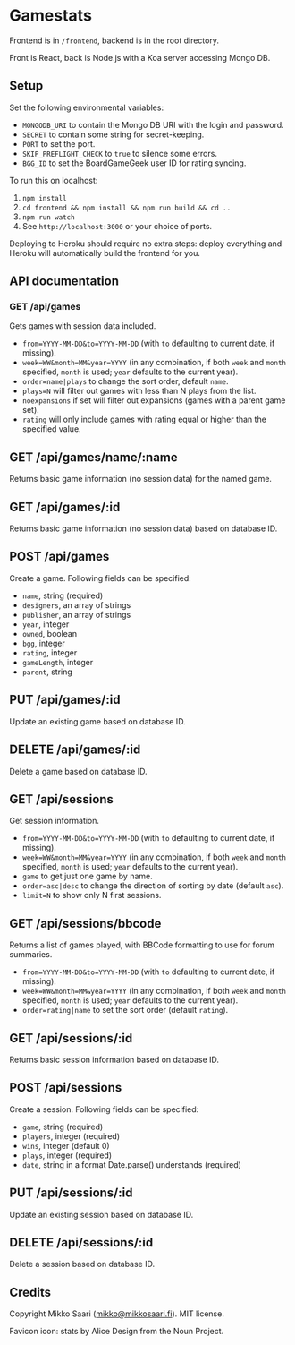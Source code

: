 # Gamestats

Frontend is in `/frontend`, backend is in the root directory.

Front is React, back is Node.js with a Koa server accessing Mongo DB.

## Setup

Set the following environmental variables:

- `MONGODB_URI` to contain the Mongo DB URI with the login and password.
- `SECRET` to contain some string for secret-keeping.
- `PORT` to set the port.
- `SKIP_PREFLIGHT_CHECK` to `true` to silence some errors.
- `BGG_ID` to set the BoardGameGeek user ID for rating syncing.

To run this on localhost:

1. `npm install`
1. `cd frontend && npm install && npm run build && cd ..`
1. `npm run watch`
1. See `http://localhost:3000` or your choice of ports.

Deploying to Heroku should require no extra steps: deploy everything and Heroku will automatically build the frontend for you.

## API documentation

### GET /api/games

Gets games with session data included.

- `from=YYYY-MM-DD&to=YYYY-MM-DD` (with `to` defaulting to current date, if missing).
- `week=WW&month=MM&year=YYYY` (in any combination, if both `week` and `month` specified, `month` is used; `year` defaults to the current year).
- `order=name|plays` to change the sort order, default `name`.
- `plays=N` will filter out games with less than N plays from the list.
- `noexpansions` if set will filter out expansions (games with a parent game set).
- `rating` will only include games with rating equal or higher than the specified value.

## GET /api/games/name/:name

Returns basic game information (no session data) for the named game.

## GET /api/games/:id

Returns basic game information (no session data) based on database ID.

## POST /api/games

Create a game. Following fields can be specified:

- `name`, string (required)
- `designers`, an array of strings
- `publisher`, an array of strings
- `year`, integer
- `owned`, boolean
- `bgg`, integer
- `rating`, integer
- `gameLength`, integer
- `parent`, string

## PUT /api/games/:id

Update an existing game based on database ID.

## DELETE /api/games/:id

Delete a game based on database ID.

## GET /api/sessions

Get session information.

- `from=YYYY-MM-DD&to=YYYY-MM-DD` (with `to` defaulting to current date, if missing).
- `week=WW&month=MM&year=YYYY` (in any combination, if both `week` and `month` specified, `month` is used; `year` defaults to the current year).
- `game` to get just one game by name.
- `order=asc|desc` to change the direction of sorting by date (default `asc`).
- `limit=N` to show only N first sessions.

## GET /api/sessions/bbcode

Returns a list of games played, with BBCode formatting to use for forum summaries.

- `from=YYYY-MM-DD&to=YYYY-MM-DD` (with `to` defaulting to current date, if missing).
- `week=WW&month=MM&year=YYYY` (in any combination, if both `week` and `month` specified, `month` is used; `year` defaults to the current year).
- `order=rating|name` to set the sort order (default `rating`).

## GET /api/sessions/:id

Returns basic session information based on database ID.

## POST /api/sessions

Create a session. Following fields can be specified:

- `game`, string (required)
- `players`, integer (required)
- `wins`, integer (default 0)
- `plays`, integer (required)
- `date`, string in a format Date.parse() understands (required)

## PUT /api/sessions/:id

Update an existing session based on database ID.

## DELETE /api/sessions/:id

Delete a session based on database ID.

## Credits

Copyright Mikko Saari (mikko@mikkosaari.fi). MIT license.

Favicon icon: stats by Alice Design from the Noun Project.